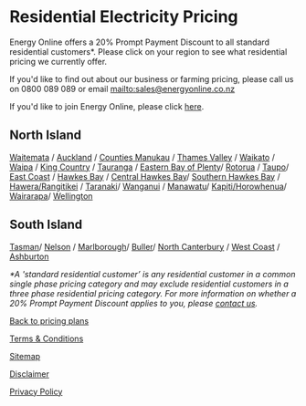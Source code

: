 # Residential Electricity Pricing
Energy Online offers a 20% Prompt Payment Discount to all standard residential customers*. Please click on your region to see what residential pricing we currently offer.

If you'd like to find out about our business or farming pricing, please call us on 0800 089 089 or email <mailto:sales@energyonline.co.nz>

If you'd like to join Energy Online, please click [here](https://join-us.energyonline.co.nz/web/eol/join).

## North Island
 


[Waitemata](http://www.energyonline.co.nz/residential/pricing_plans/residential_electricity_pricing_plans/waitemata_pricing) / [Auckland](http://www.energyonline.co.nz/residential/pricing_plans/residential_electricity_pricing_plans/auckland_pricing) / [Counties Manukau](http://www.energyonline.co.nz/residential/pricing_plans/residential_electricity_pricing_plans/counties_pricing) / [Thames Valley](http://www.energyonline.co.nz/residential/pricing_plans/residential_electricity_pricing_plans/thames_valley_pricing_plans) / [Waikato](http://www.energyonline.co.nz/residential/pricing_plans/residential_electricity_pricing_plans/waikato_pricing_plans) / [Waipa](http://www.energyonline.co.nz/residential/pricing_plans/residential_electricity_pricing_plans/waipa_pricing_plans) / [King Country](http://www.energyonline.co.nz/residential/pricing_plans/residential_electricity_pricing_plans/king_country_pricing_plans) / [Tauranga](http://www.energyonline.co.nz/residential/pricing_plans/residential_electricity_pricing_plans/tauranga_pricing_plans) / [Eastern Bay of Plenty](http://www.energyonline.co.nz/residential/pricing_plans/residential_electricity_pricing_plans/eastern_bay_of_plenty_pricing_plans_)/ [Rotorua](http://www.energyonline.co.nz/residential/pricing_plans/residential_electricity_pricing_plans/rotorua_pricing_plans_) / [Taupo](http://www.energyonline.co.nz/residential/pricing_plans/residential_electricity_pricing_plans/taupo_pricing_plans)/ [East Coast](http://www.energyonline.co.nz/residential/pricing_plans/residential_electricity_pricing_plans/east_coast_pricing_plans) / [Hawkes Bay](http://www.energyonline.co.nz/residential/pricing_plans/residential_electricity_pricing_plans/hawkes_bay_pricing_plans_) / [Central Hawkes Bay](http://www.energyonline.co.nz/residential/pricing_plans/residential_electricity_pricing_plans/central_hawkes_bay_residential_pricing_plans)/ [Southern Hawkes Bay](http://www.energyonline.co.nz/residential/pricing_plans/residential_electricity_pricing_plans/southern_hawkes_bay_pricing_plans) / [Hawera/Rangitikei](http://www.energyonline.co.nz/residential/pricing_plans/residential_electricity_pricing_plans/hawera_rangitikei_pricing_plans_) / [Taranaki](http://www.energyonline.co.nz/residential/pricing_plans/residential_electricity_pricing_plans/taranaki_pricing_plans_)/ [Wanganui](http://www.energyonline.co.nz/residential/pricing_plans/residential_electricity_pricing_plans/wanganui_pricing_plans_wanganui_reside) / [Manawatu](http://www.energyonline.co.nz/residential/pricing_plans/residential_electricity_pricing_plans/manawatu_pricing_plans_)/ [Kapiti/Horowhenua](http://www.energyonline.co.nz/residential/pricing_plans/residential_electricity_pricing_plans/kapiti_horowhenua_pricing_plans_)/ [Wairarapa](http://www.energyonline.co.nz/residential/pricing_plans/residential_electricity_pricing_plans/wairarapa_tararua_pricing_plans)/ [Wellington](http://www.energyonline.co.nz/residential/pricing_plans/residential_electricity_pricing_plans/wellington_pricing_plans_)

## South Island


[Tasman](http://www.energyonline.co.nz/residential/pricing_plans/residential_electricity_pricing_plans/tasman_pricing_plans)/ [Nelson](http://www.energyonline.co.nz/residential/pricing_plans/residential_electricity_pricing_plans/nelson_pricing_plans) / [Marlborough](http://www.energyonline.co.nz/residential/pricing_plans/residential_electricity_pricing_plans/marlborough_pricing_plans)/ [Buller](http://www.energyonline.co.nz/residential/pricing_plans/residential_electricity_pricing_plans/buller_pricing_plans)/ [North Canterbury](http://www.energyonline.co.nz/residential/pricing_plans/residential_electricity_pricing_plans/mainpower_pricing_plans) / [West Coast](http://www.energyonline.co.nz/residential/pricing_plans/residential_electricity_pricing_plans/westcoast_pricing_plans) / [Ashburton](http://www.energyonline.co.nz/residential/pricing_plans/residential_electricity_pricing_plans/ashburton_pricing_plans)

 

_*A 'standard residential customer’ is any residential customer in a common single phase pricing category and may exclude residential customers in a three phase residential pricing category. For more information on whether a 20% Prompt Payment Discount applies to you, please [contact us](http://www.energyonline.co.nz/home/contact_us)._

 

[Back to pricing plans](http://www.energyonline.co.nz/residential/pricing_plans)


[Terms & Conditions](http://www.energyonline.co.nz/terms)

[Sitemap](http://www.energyonline.co.nz/home/site_map)

[Disclaimer](http://www.energyonline.co.nz/home/site_map/disclaimer) 

[Privacy Policy](http://www.energyonline.co.nz/home/site_map/privacy_policy)
